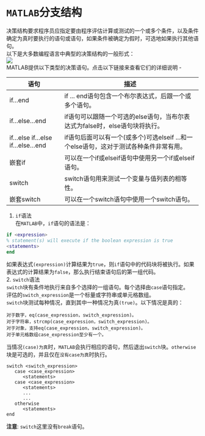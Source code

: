 # `MATLAB`分支结构
决策结构要求程序员应指定要由程序评估计算或测试的一个或多个条件，以及条件确定为真时要执行的语句或语句，如果条件被确定为假时，可选地如果执行其他语句。   
以下是大多数编程语言中典型的决策结构的一般形式：   
![](../../pictures/if_else.png)     
MATLAB提供以下类型的决策语句。点击以下链接来查看它们的详细说明 -

|语句|描述|
|-----|-----|
|if…end 	|if ... end语句包含一个布尔表达式，后跟一个或多个语句。|
|if…else…end|if语句可以跟随一个可选的else语句，当布尔表达式为false时，else语句块将执行。|
|if…else if…else if…else…end	|if语句后面可以有一个(或多个)可选elseif ...和一个else语句，这对于测试各种条件非常有用。|
|嵌套if	|可以在一个if或elseif语句中使用另一个if或elseif语句。|
|switch	|switch语句用来测试一个变量与值列表的相等性。|
|嵌套switch	|可以在一个switch语句中使用一个switch语句。|

1. `if`语法    
在`MATLAB`中，`if`语句的语法是：   
```matlab
if <expression>
% statement(s) will execute if the boolean expression is true 
<statements>
end
```
如果表达式`(expression)`计算结果为`true`，则`if`语句中的代码块将被执行。如果表达式的计算结果为`false`，那么执行结束语句后的第一组代码。    
2. `switch`语法   
`switch`块有条件地执行来自多个选择的一组语句。每个选择由`case`语句指定。   
评估的`switch_expression`是一个标量或字符串或单元格数组。    
`switch`块测试每种情况，直到其中一种情况为真`(true)`。以下情况是真的：   
```
对于数字，eq(case_expression，switch_expression)。
对于字符串，strcmp(case_expression，switch_expression)。
对于对象，支持eq(case_expression，switch_expression)。
对于单元格数组case_expression至少有一个。
```
当情况`(case)为真`时，`MATLAB`会执行相应的语句，然后退出`switch`块。`otherwise`块是可选的，并且仅在`没有case为真`时执行。   
```
switch <switch_expression>
   case <case_expression>
      <statements>
   case <case_expression>
      <statements>
      ...
      ...
   otherwise
      <statements>
end
```
**注意**: `switch`这里没有`break`语句。     
